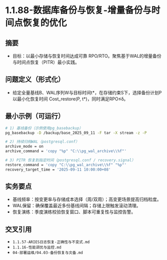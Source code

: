 ﻿# 1.1.88-数据库备份与恢复-增量备份与时间点恢复的优化

## 摘要

- 目标：以最小存储与恢复时间达成可靠 RPO/RTO。聚焦基于WAL的增量备份与时间点恢复（PITR）最小实践。

## 问题定义（形式化）

- 给定全量基线B、WAL序列W与目标时间t*，在存储约束S下，选择备份计划P以最小化恢复时间 Cost_restore(P, t*)，同时满足RPO≤δ。

## 最小示例（可运行）

```bash
# 1) 基线备份（示例使用pg_basebackup）
pg_basebackup -D /backup/base_2025_09_11 -F tar -X stream -z -P

# 2) 持续归档WAL（postgresql.conf）
archive_mode = on
archive_command = 'copy "%p" "C:\\pg_wal_archive\\%f"'

# 3) PITR 恢复到指定时间（postgresql.conf / recovery.signal）
restore_command = 'copy "C:\\pg_wal_archive\\%f" "%p"'
recovery_target_time = '2025-09-11 10:00:00+08'
```

## 实务要点

- 基线频率：按变更率与存储成本选择（周/双周）；高变更场景提高归档粒度。
- WAL保留：确保覆盖最近多份基线间隔；存储上限触发滚动清理。
- 恢复演练：季度演练校验恢复窗口、脚本可重复性与监控告警。

## 交叉引用

- `1.1.57-ARIES日志恢复-正确性与不变式.md`
- `1.1.16-性能调优与监控.md`
- `04-部署运维/04.03-备份恢复与灾备.md`
